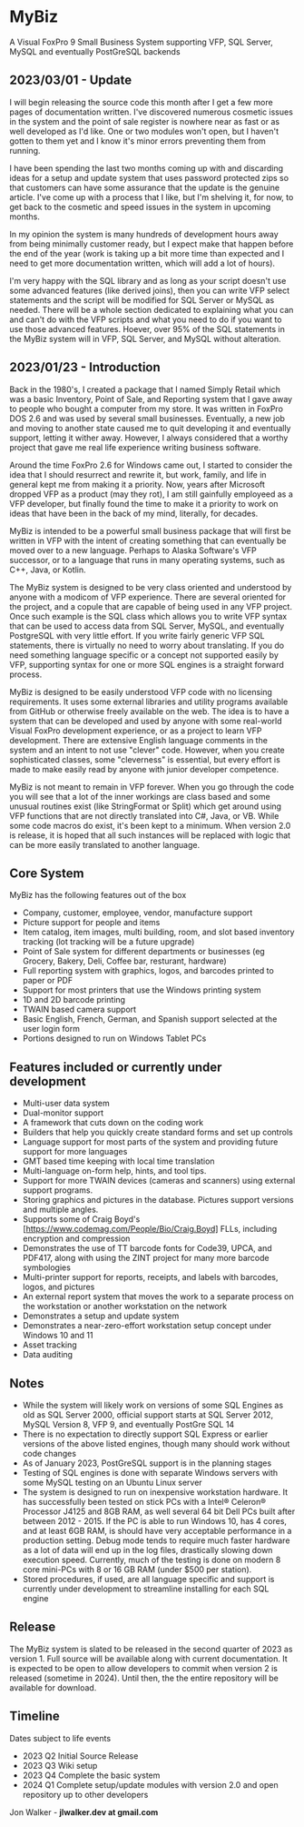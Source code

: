 # MyBiz
A Visual FoxPro 9 Small Business System supporting VFP, SQL Server, MySQL and eventually PostGreSQL backends

## 2023/03/01 - Update
I will begin releasing the source code this month after I get a few more pages of documentation written.  I've discovered numerous cosmetic issues in the system and the point of sale register is nowhere near as fast or as well developed as I'd like.  One or two modules won't open, but I haven't gotten to them yet and I know it's minor errors preventing them from running.

I have been spending the last two months coming up with  and discarding ideas for a setup and update system that uses password protected zips so that customers can have some assurance that the update is the genuine article.  I've come up with a process that I like, but I'm shelving it, for now, to get back to the cosmetic and speed issues in the system in upcoming months.

In my opinion the system is many hundreds of development hours away from being minimally customer ready, but I expect make that happen before the end of the year (work is taking up a bit more time than expected and I need to get more documentation written, which will add a lot of hours).

I'm very happy with the SQL library and as long as your script doesn't use some advanced features (like derived joins), then you can write VFP select statements and the script will be modified for SQL Server or MySQL as needed.  There will be a whole section dedicated to explaining what you can and can't do with the VFP scripts and what you need to do if you want to use those advanced features.  Hoever, over 95% of the SQL statements in the MyBiz system will in VFP, SQL Server, and MySQL without alteration.


## 2023/01/23 - Introduction
Back in the 1980's, I created a package that I named Simply Retail which was a basic Inventory, Point of Sale, and Reporting system that I gave away to people who bought a computer from my store.  It was written in FoxPro DOS 2.6 and was used by several small businesses.  Eventually, a new job and moving to another state caused me to quit developing it and eventually support, letting it wither away.  However, I always considered that a worthy project that gave me real life experience writing business software.

Around the time FoxPro 2.6 for Windows came out, I started to consider the idea that I should resurrect and rewrite it, but work, family, and life in general kept me from making it a priority.  Now, years after Microsoft dropped VFP as a product (may they rot), I am still gainfully employeed as a VFP developer, but finally found the time to make it a priority to work on ideas that have been in the back of my mind, literally, for decades.

MyBiz is intended to be a powerful small business package that will first be written in VFP with the intent of creating something that can eventually be moved over to a new language.  Perhaps to Alaska Software's VFP successor, or to a language that runs in many operating systems, such as C++, Java, or Kotlin.

The MyBiz system is designed to be very class oriented and understood by anyone with a modicom of VFP experience.  There are several oriented for the project, and a copule that are capable of being used in any VFP project.  Once such example is the SQL class which allows you to write VFP syntax that can be used to access data from SQL Server, MySQL, and eventually PostgreSQL with very little effort.  If you write fairly generic VFP SQL statements, there is virtually no need to worry about translating.  If you do need something language specific or a concept not supported easily by VFP, supporting syntax for one or more SQL engines is a straight forward process.

MyBiz is designed to be easily understood VFP code with no licensing requirements.  It uses some external libraries and utility programs available from GitHub or otherwise freely available on the web.  The idea is to have a system that can be developed and used by anyone with some real-world Visual FoxPro development experience, or as a project to learn VFP development.  There are extensive English language comments in the system and an intent to not use "clever" code.  However, when you create sophisticated classes, some "cleverness" is essential, but every effort is made to make easily read by anyone with junior developer competence.

MyBiz is not meant to remain in VFP forever.  When you go through the code you will see that a lot of the inner workings are class based and some unusual routines exist (like StringFormat or Split) which get around using VFP functions that are not directly translated into C#, Java, or VB.  While some code macros do exist, it's been kept to a minimum.  When version 2.0 is release, it is hoped that all such instances will be replaced with logic that can be more easily translated to another language.

## Core System
MyBiz has the following features out of the box
* Company, customer, employee, vendor, manufacture support
* Picture support for people and items
* Item catalog, item images, multi building, room, and slot based inventory tracking (lot tracking will be a future upgrade)
* Point of Sale system for different departments or businesses (eg Grocery, Bakery, Deli, Coffee bar, resturant, hardware)
* Full reporting system with graphics, logos, and barcodes printed to paper or PDF
* Support for most printers that use the Windows printing system
* 1D and 2D barcode printing
* TWAIN based camera support
* Basic English, French, German, and Spanish support selected at the user login form
* Portions designed to run on Windows Tablet PCs

## Features included or currently under development
* Multi-user data system
* Dual-monitor support
* A framework that cuts down on the coding work
* Builders that help you quickly create standard forms and set up controls
* Language support for most parts of the system and providing future support for more languages
* GMT based time keeping with local time translation
* Multi-language on-form help, hints, and tool tips.
* Support for more TWAIN devices (cameras and scanners) using external support programs.
* Storing graphics and pictures in the database.  Pictures support versions and multiple angles.
* Supports some of Craig Boyd's [https://www.codemag.com/People/Bio/Craig.Boyd] FLLs, including encryption and compression
* Demonstrates the use of TT barcode fonts for Code39, UPCA, and PDF417, along with using the ZINT project for many more barcode symbologies
* Multi-printer support for reports, receipts, and labels with barcodes, logos, and pictures
* An external report system that moves the work to a separate process on the workstation or another workstation on the network
* Demonstrates a setup and update system
* Demonstrates a near-zero-effort workstation setup concept under Windows 10 and 11
* Asset tracking
* Data auditing

## Notes
* While the system will likely work on versions of some SQL Engines as old as SQL Server 2000, official support starts at SQL Server 2012, MySQL Version 8, VFP 9, and eventually PostGre SQL 14
* There is no expectation to directly support SQL Express or earlier versions of the above listed engines, though many should work without code changes
* As of January 2023, PostGreSQL support is in the planning stages
* Testing of SQL engines is done with separate Windows servers with some MySQL testing on an Ubuntu Linux server
* The system is designed to run on inexpensive workstation hardware.  It has successfully been tested on stick PCs with a Intel® Celeron® Processor J4125 and 8GB RAM, as well several 64 bit Dell PCs built after between 2012 - 2015.  If the PC is able to run Windows 10, has 4 cores, and at least 6GB RAM, is should have very acceptable performance in a production setting.  Debug mode tends to require much faster hardware as a lot of data will end up in the log files, drastically slowing down execution speed.  Currently, much of the testing is done on modern 8 core mini-PCs with 8 or 16 GB RAM (under $500 per station).
* Stored procedures, if used, are all language specific and support is currently under development to streamline installing for each SQL engine

## Release
The MyBiz system is slated to be released in the second quarter of 2023 as version 1.  Full source will be available along with current documentation.  It is expected to be open to allow developers to commit when version 2 is released (sometime in 2024).  Until then, the the entire repository will be available for download.

## Timeline
Dates subject to life events
* 2023 Q2 Initial Source Release
* 2023 Q3 Wiki setup
* 2023 Q4 Complete the basic system
* 2024 Q1 Complete setup/update modules with version 2.0 and open repository up to other developers

Jon Walker - **jlwalker.dev at gmail.com**
